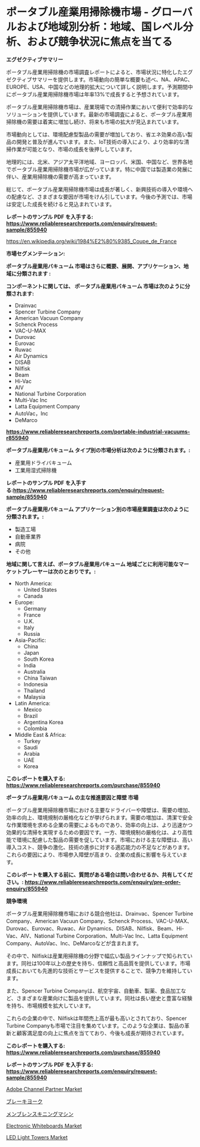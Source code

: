 <p><h1>ポータブル産業用掃除機市場 - グローバルおよび地域別分析：地域、国レベル分析、および競争状況に焦点を当てる</h1></p><p><strong>エグゼクティブサマリー</strong></p>
<p><p>ポータブル産業用掃除機の市場調査レポートによると、市場状況に特化したエグゼクティブサマリーを提供します。市場動向の簡単な概要も述べ、NA、APAC、EUROPE、USA、中国などの地理的拡大について詳しく説明します。予測期間中にポータブル産業用掃除機市場は年率13%で成長すると予想されています。</p><p>ポータブル産業用掃除機市場は、産業現場での清掃作業において便利で効率的なソリューションを提供しています。最新の市場調査によると、ポータブル産業用掃除機の需要は着実に増加し続け、将来も市場の拡大が見込まれています。</p><p>市場動向としては、環境配慮型製品の需要が増加しており、省エネ効果の高い製品の開発と普及が進んでいます。また、IoT技術の導入により、より効率的な清掃作業が可能となり、市場の成長を後押ししています。</p><p>地理的には、北米、アジア太平洋地域、ヨーロッパ、米国、中国など、世界各地でポータブル産業用掃除機市場が広がっています。特に中国では製造業の発展に伴い、産業用掃除機の需要が高まっています。</p><p>総じて、ポータブル産業用掃除機市場は成長が著しく、新興技術の導入や環境への配慮など、さまざまな要因が市場をけん引しています。今後の予測では、市場は安定した成長を続けると見込まれています。</p></p>
<p><strong>レポートのサンプル PDF を入手する: <a href="https://www.reliableresearchreports.com/enquiry/request-sample/855940">https://www.reliableresearchreports.com/enquiry/request-sample/855940</a></strong></p>
<p><a href="https://en.wikipedia.org/wiki/1984%E2%80%9385_Coupe_de_France">https://en.wikipedia.org/wiki/1984%E2%80%9385_Coupe_de_France</a></p>
<p><strong>市場セグメンテーション:</strong></p>
<p><strong> ポータブル産業用バキューム 市場はさらに概要、展開、アプリケーション、地域に分類されます :</strong></p>
<p><strong>コンポーネントに関しては、 ポータブル産業用バキューム 市場は次のように分類されます:</strong></p>
<p><ul><li>Drainvac</li><li>Spencer Turbine Company</li><li>American Vacuun Company</li><li>Schenck Process</li><li>VAC-U-MAX</li><li>Durovac</li><li>Eurovac</li><li>Ruwac</li><li>Air Dynamics</li><li>DISAB</li><li>Nilfisk</li><li>Beam</li><li>Hi-Vac</li><li>AIV</li><li>National Turbine Corporation</li><li>Multi-Vac Inc</li><li>Latta Equipment Company</li><li>AutoVac，Inc</li><li>DeMarco</li></ul></p>
<p><strong><a href="https://www.reliableresearchreports.com/portable-industrial-vacuums-r855940">https://www.reliableresearchreports.com/portable-industrial-vacuums-r855940</a></strong></p>
<p><strong> ポータブル産業用バキューム タイプ別の市場分析は次のように分類されます。:</strong></p>
<p><ul><li>産業用ドライバキューム</li><li>工業用湿式掃除機</li></ul></p>
<p><strong>レポートのサンプル PDF を入手する:<a href="https://www.reliableresearchreports.com/enquiry/request-sample/855940">https://www.reliableresearchreports.com/enquiry/request-sample/855940</a></strong></p>
<p><strong> ポータブル産業用バキューム アプリケーション別の市場産業調査は次のように分類されます。:</strong></p>
<p><ul><li>製造工場</li><li>自動車業界</li><li>病院</li><li>その他</li></ul></p>
<p><strong>地域に関して言えば、ポータブル産業用バキューム 地域ごとに利用可能なマーケットプレーヤーは次のとおりです。:</strong></p>
<p><ul>
    <li>
        North America:
        <ul>
            <li>United States</li>
            <li>Canada</li>
        </ul>
    </li>
    <li>
        Europe:
        <ul>
            <li>Germany</li>
            <li>France</li>
            <li>U.K.</li>
            <li>Italy</li>
            <li>Russia</li>
        </ul>
    </li>
    <li>
        Asia-Pacific:
        <ul>
            <li>China</li>
            <li>Japan</li>
            <li>South Korea</li>
            <li>India</li>
            <li>Australia</li>
            <li>China Taiwan</li>
            <li>Indonesia</li>
            <li>Thailand</li>
            <li>Malaysia</li>
        </ul>
    </li>
    <li>
        Latin America:
        <ul>
            <li>Mexico</li>
            <li>Brazil</li>
            <li>Argentina Korea</li>
            <li>Colombia</li>
        </ul>
    </li>
    <li>
        Middle East & Africa:
        <ul>
            <li>Turkey</li>
            <li>Saudi</li>
            <li>Arabia</li>
            <li>UAE</li>
            <li>Korea</li>
        </ul>
    </li>
    </ul></p>
<p><strong>このレポートを購入する: <a href="https://www.reliableresearchreports.com/purchase/855940">https://www.reliableresearchreports.com/purchase/855940</a></strong></p>
<p><strong>ポータブル産業用バキューム の主な推進要因と障壁 市場</strong></p>
<p><p>ポータブル産業用掃除機市場における主要なドライバーや障壁は、需要の増加、効率の向上、環境規制の厳格化などが挙げられます。需要の増加は、清潔で安全な作業環境を求める企業の需要によるものであり、効率の向上は、より迅速かつ効果的な清掃を実現するための要因です。一方、環境規制の厳格化は、より高性能で環境に配慮した製品の需要を促しています。市場における主な障壁は、高い導入コスト、競争の激化、技術の進歩に対する適応能力の不足などがあります。これらの要因により、市場参入障壁が高まり、企業の成長に影響を与えています。</p></p>
<p><strong>このレポートを購入する前に、質問がある場合は問い合わせるか、共有してください。: <a href="https://www.reliableresearchreports.com/enquiry/pre-order-enquiry/855940">https://www.reliableresearchreports.com/enquiry/pre-order-enquiry/855940</a></strong></p>
<p><strong>競争環境</strong></p>
<p><p>ポータブル産業用掃除機市場における競合他社は、Drainvac、Spencer Turbine Company、American Vacuun Company、Schenck Process、VAC-U-MAX、Durovac、Eurovac、Ruwac、Air Dynamics、DISAB、Nilfisk、Beam、Hi-Vac、AIV、National Turbine Corporation、Multi-Vac Inc、Latta Equipment Company、AutoVac、Inc、DeMarcoなどが含まれます。</p><p>その中で、Nilfiskは産業用掃除機の分野で幅広い製品ラインナップで知られています。同社は100年以上の歴史を持ち、信頼性と高品質を提供しています。市場成長においても先進的な技術とサービスを提供することで、競争力を維持しています。</p><p>また、Spencer Turbine Companyは、航空宇宙、自動車、製薬、食品加工など、さまざまな産業向けに製品を提供しています。同社は長い歴史と豊富な経験を持ち、市場規模を拡大しています。</p><p>これらの企業の中で、Nilfiskは年間売上高が最も高いとされており、Spencer Turbine Companyも市場で注目を集めています。このような企業は、製品の革新と顧客満足度の向上に焦点を当てており、今後も成長が期待されています。</p></p>
<p><strong>このレポートを購入する: <a href="https://www.reliableresearchreports.com/purchase/855940">https://www.reliableresearchreports.com/purchase/855940</a></strong></p>
<p><strong>レポートのサンプル PDF を入手する: <a href="https://www.reliableresearchreports.com/enquiry/request-sample/855940">https://www.reliableresearchreports.com/enquiry/request-sample/855940</a></strong><strong></strong></p>
<p><p><a href="https://github.com/nusratjahan12006/Market-Research-Report-List-1/blob/main/adobe-channel-partner-market.md">Adobe Channel Partner Market</a></p><p><a href="https://github.com/schmahlson/Market-Research-Report-List-3/blob/main/962392745786.md">ブレーキヨーク</a></p><p><a href="https://github.com/TerrellConn/Market-Research-Report-List-2/blob/main/441700145787.md">メンブレンスキニングマシン</a></p><p><a href="https://issuu.com/reportprime-2/docs/electronic-whiteboards-market-size-2030.pptx">Electronic Whiteboards Market</a></p><p><a href="https://issuu.com/reportprime-2/docs/led-light-towers-market-size-2030.pptx">LED Light Towers Market</a></p></p>